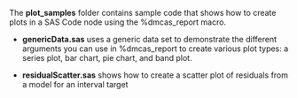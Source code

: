 The **plot_samples** folder contains sample code that shows how to create plots in a SAS Code node using the %dmcas_report macro.

- **genericData.sas** uses a generic data set to demonstrate the different arguments you can use in %dmcas_report to create various plot types: a series plot, bar chart, pie chart, and band plot.

- **residualScatter.sas** shows how to create a scatter plot of residuals from a model for an interval target
